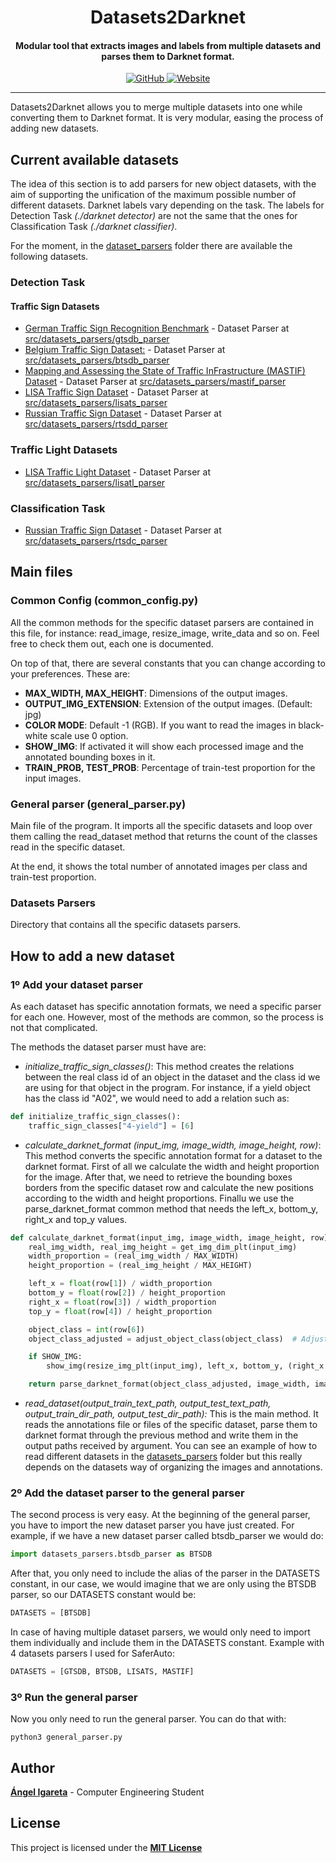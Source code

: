<h1 align="center">Datasets2Darknet</h1>
<h4 align="center">Modular tool that extracts images and labels from multiple datasets and parses them to Darknet format. </h4>

<p align="center">
  <a href="https://github.com/angeligareta/Datasets2Darknet/blob/master/LICENSE">
    <img alt="GitHub" src="https://img.shields.io/github/license/angeligareta/Datasets2Darknet.svg?style=for-the-badge">
  </a>
  <a href="https://github.com/ellerbrock/open-source-badges/">
    <img alt="Website" src="https://badges.frapsoft.com/os/v1/open-source-175x29.png?v=103">
  </a>
</p>

<hr/>

Datasets2Darknet allows you to merge multiple datasets into one while converting them to Darknet format. It is very modular, easing the process of adding new datasets.

## Current available datasets
The idea of this section is to add parsers for new object datasets, with the aim of supporting the unification of the maximum possible number of different datasets. Darknet labels vary depending on the task. The labels for Detection Task *(./darknet detector)* are not the same that the ones for Classification Task *(./darknet classifier)*. 

For the moment, in the [dataset_parsers](./src/datasets_parsers/) folder there are available the following datasets.

### Detection Task
#### Traffic Sign Datasets
- [German Traffic Sign Recognition Benchmark](http://benchmark.ini.rub.de/) - Dataset Parser at [src/datasets_parsers/gtsdb_parser](./src/datasets_parsers/gtsdb_parser.py)
- [Belgium Traffic Sign Dataset:](https://btsd.ethz.ch/shareddata/) - Dataset Parser at [src/datasets_parsers/btsdb_parser](./src/datasets_parsers/btsdb_parser.py)
- [Mapping and Assessing the State of Traffic InFrastructure (MASTIF) Dataset](http://www.zemris.fer.hr/~ssegvic/mastif/datasets.shtml) - Dataset Parser at [src/datasets_parsers/mastif_parser](./src/datasets_parsers/mastif_parser.py)
- [LISA Traffic Sign Dataset](http://cvrr.ucsd.edu/vivachallenge/index.php/signs/sign-detection/) - Dataset Parser at [src/datasets_parsers/lisats_parser](./src/datasets_parsers/lisats_parser.py)
- [Russian Traffic Sign Dataset](http://graphics.cs.msu.ru/en/research/projects/rtsd) - Dataset Parser at [src/datasets_parsers/rtsdd_parser](./src/datasets_parsers/rtsdd_parser.py)
### Traffic Light Datasets
- [LISA Traffic Light Dataset](http://cvrr.ucsd.edu/LISA/lisa-traffic-sign-dataset.html) - Dataset Parser at [src/datasets_parsers/lisatl_parser](./src/datasets_parsers/lisatl_parser.py)

### Classification Task
- [Russian Traffic Sign Dataset](http://graphics.cs.msu.ru/en/research/projects/rtsd) - Dataset Parser at [src/datasets_parsers/rtsdc_parser](./src/datasets_parsers/rtsdc_parser.py)

## Main files 
### Common Config (common_config.py)
All the common methods for the specific dataset parsers are contained in this file, for instance: read_image, resize_image, write_data and so on. Feel free to check them out, each one is documented. 

On top of that, there are several constants that you can change according to your preferences. These are:
- **MAX_WIDTH, MAX_HEIGHT**: Dimensions of the output images.
- **OUTPUT_IMG_EXTENSION**: Extension of the output images. (Default: jpg)
- **COLOR MODE**: Default -1 (RGB). If you want to read the images in black-white scale use 0 option.
- **SHOW_IMG**: If activated it will show each processed image and the annotated bounding boxes in it.
- **TRAIN_PROB, TEST_PROB**: Percentage of train-test proportion for the input images.

### General parser (general_parser.py) 
Main file of the program. It imports all the specific datasets and loop over them calling the read_dataset method that returns the count of the classes read in the specific dataset. 

At the end, it shows the total number of annotated images per class and train-test proportion.

### Datasets Parsers
Directory that contains all the specific datasets parsers. 

## How to add a new dataset
### 1º Add your dataset parser
As each dataset has specific annotation formats, we need a specific parser for each one. However, most of the methods are common, so the process is not that complicated.

The methods the dataset parser must have are:
- *initialize_traffic_sign_classes()*: This method creates the relations between the real class id of an object in the dataset and the class id we are using for that object in the program. For instance, if a yield object has the class id "A02", we would need to add a relation such as:
```python 
def initialize_traffic_sign_classes():
    traffic_sign_classes["4-yield"] = [6]
```
- *calculate_darknet_format (input_img, image_width, image_height, row)*: This method converts the specific annotation format for a dataset to the darknet format. First of all we calculate the width and height proportion for the image. After that, we need to retrieve the bounding boxes borders from the specific dataset row and calculate the new positions according to the width and height proportions. Finallu we use the parse_darknet_format common method that needs the left_x, bottom_y, right_x and top_y values. 
```python
def calculate_darknet_format(input_img, image_width, image_height, row):
    real_img_width, real_img_height = get_img_dim_plt(input_img)
    width_proportion = (real_img_width / MAX_WIDTH)
    height_proportion = (real_img_height / MAX_HEIGHT)

    left_x = float(row[1]) / width_proportion
    bottom_y = float(row[2]) / height_proportion
    right_x = float(row[3]) / width_proportion
    top_y = float(row[4]) / height_proportion

    object_class = int(row[6])
    object_class_adjusted = adjust_object_class(object_class)  # Adjust class category

    if SHOW_IMG:
        show_img(resize_img_plt(input_img), left_x, bottom_y, (right_x - left_x), (top_y - bottom_y))

    return parse_darknet_format(object_class_adjusted, image_width, image_height, left_x, bottom_y, right_x, top_y)
```
- *read_dataset(output_train_text_path, output_test_text_path, output_train_dir_path, output_test_dir_path):* This is the main method. It reads the annotations file or files of the specific dataset, parse them to darknet format through the previous method and write them in the output paths received by argument. You can see an example of how to read different datasets in the [datasets_parsers](datasets_parsers/) folder but this really depends on the datasets way of organizing the images and annotations.

### 2º Add the dataset parser to the general parser
The second process is very easy. At the beginning of the general parser, you have to import the new dataset parser you have just created. For example, if we have a new dataset parser called btsdb_parser we would do: 
```python
import datasets_parsers.btsdb_parser as BTSDB
```
After that, you only need to include the alias of the parser in the DATASETS constant, in our case, we would imagine that we are only using the BTSDB parser, so our DATASETS constant would be:
```python
DATASETS = [BTSDB] 
```

In case of having multiple dataset parsers, we would only need to import them individually and include them in the DATASETS constant. Example with 4 datasets parsers I used for SaferAuto:
```python
DATASETS = [GTSDB, BTSDB, LISATS, MASTIF] 
```

### 3º Run the general parser
Now you only need to run the general parser. You can do that with:
```
python3 general_parser.py
```

## Author
[**Ángel Igareta**](https://github.com/angeligareta) - Computer Engineering Student

## License
This project is licensed under the **[MIT License](LICENSE)**
